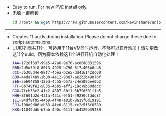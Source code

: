 - Easy to run. For new PVE install only.
- 无脑一键解锁
    ```sh
    cd /root/ && wget https://raw.githubusercontent.com/kevinshane/unlock/master/begin.sh && hmod +x /root/begin.sh && /root/begin.sh
    ```

---

- Creates 11 uuids during installation. Please do not change these due to script automations. 
- UUID列表共11个，可适用于11台VM同时运行，不够可以自行添加！请勿更改这11个uuid，因为脚本依赖这11个进行开机自动化处理！
  ```sh
  AAA=1728f397-99e5-47a6-9e70-ac00d8031596
  BBB=2d5d39f8-80f3-4925-b790-8f7a405b8cb5
  CCC=3b305d4e-88f7-4bea-b2e5-dd436142dc60
  DDD=44da7489-1b80-4e12-93e7-ae2b2b49876f
  EEE=5e694858-12ed-4c55-b57a-c4e889bee0b2
  FFF=6b749fe2-5835-46b5-aff2-19c79b60ddcc
  GGG=7fcb38e2-41c2-4807-80f1-3b79d501f1b5
  HHH=8f601d2d-431a-421c-9f51-49280cfddd8f
  III=94df9f85-44b9-4f48-a81b-8a19f0d19191
  JJJ=108d9d06-eb33-4fe0-8115-cc2d5f6f8589
  KKK=11049ddb-b7ab-4a0c-9111-ab4529b39489
  ```